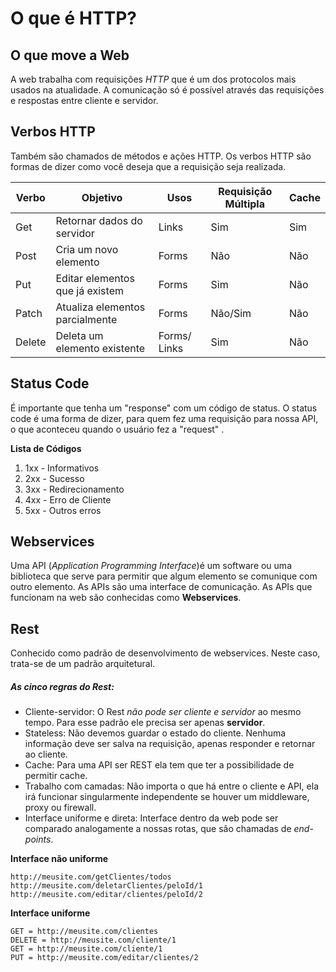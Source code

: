 # O que é HTTP?

## O que move a Web

A web trabalha com requisições _HTTP_ que é um dos protocolos mais usados na atualidade. A comunicação só é possível através das requisições e respostas entre cliente e servidor.

## Verbos HTTP

Também são chamados de métodos e ações HTTP. Os verbos HTTP são formas de dizer como você deseja que a requisição seja realizada.

| Verbo  | Objetivo                        | Usos         | Requisição Múltipla | Cache |
| ------ | ------------------------------- | ------------ | ------------------- | ----- |
| Get    | Retornar dados do servidor      | Links        | Sim                 | Sim   |
| Post   | Cria um novo elemento           | Forms        | Não                 | Não   |
| Put    | Editar elementos que já existem | Forms        | Sim                 | Não   |
| Patch  | Atualiza elementos parcialmente | Forms        | Não/Sim             | Não   |
| Delete | Deleta um elemento existente    | Forms/ Links | Sim                 | Não   |



## Status Code

É importante que tenha um "response" com um código de status. O status code é uma forma de dizer, para quem fez uma  requisição para  nossa API, o que aconteceu quando o usuário fez a "request"  .

**Lista de Códigos**

1. 1xx - Informativos
2. 2xx - Sucesso
3. 3xx - Redirecionamento
4. 4xx - Erro de Cliente
5. 5xx - Outros erros 



## Webservices

Uma API (*Application Programming Interface*)é um software ou uma biblioteca que serve para permitir que algum elemento se comunique com outro elemento. As APIs são uma interface de comunicação. As APIs que funcionam na web são conhecidas como **Webservices**. 



## Rest

Conhecido como padrão de desenvolvimento de webservices.  Neste caso, trata-se de um padrão arquitetural. 

##### As cinco regras do Rest:

- Cliente-servidor: O Rest *não pode ser cliente e servidor* ao mesmo tempo. Para esse padrão ele precisa ser apenas **servidor**.
- Stateless: Não devemos guardar o estado do cliente. Nenhuma informação deve ser salva na requisição, apenas responder e retornar ao cliente.
- Cache: Para uma API ser REST ela tem que ter a possibilidade de permitir cache. 
- Trabalho com camadas: Não importa o que há entre o cliente e API, ela irá funcionar singularmente independente se houver um middleware, proxy ou firewall. 
- Interface uniforme e direta: Interface dentro da web pode ser comparado analogamente a nossas rotas, que são chamadas de *end-points*.

**Interface não uniforme**

```http
http://meusite.com/getClientes/todos
http://meusite.com/deletarClientes/peloId/1
http://meusite.com/editar/clientes/peloId/2
```



**Interface uniforme**

```http
GET = http://meusite.com/clientes
DELETE = http://meusite.com/cliente/1
GET = http://meusite.com/cliente/1
PUT = http://meusite.com/editar/clientes/2
```





